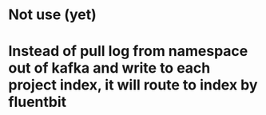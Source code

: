 # Not use (yet)

# Instead of pull log from namespace out of kafka and write to each project index, it will route to index by fluentbit
